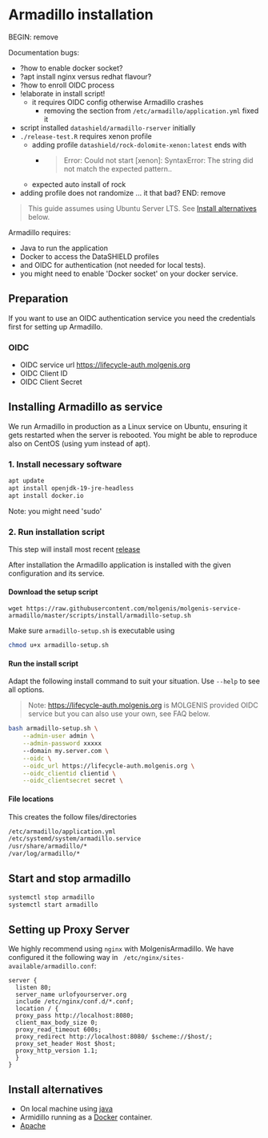 # Armadillo installation

BEGIN: remove

Documentation bugs:
- ?how to enable docker socket?
- ?apt install nginx versus redhat flavour?
- ?how to enroll OIDC process
- !elaborate in install script!
  - it requires OIDC config otherwise Armadillo crashes
    - removing the section from `/etc/armadillo/application.yml` fixed it
- script installed `datashield/armadillo-rserver` initially
- `./release-test.R` requires xenon profile
  - adding profile `datashield/rock-dolomite-xenon:latest` ends with
    - >   Error: Could not start [xenon]: SyntaxError: The string did not match the expected pattern..
  - expected auto install of rock
- adding profile does not randomize ... it that bad?
END: remove

> This guide assumes using Ubuntu Server LTS. See [Install alternatives](#install-alternatives) below.

Armadillo requires:

- Java to run the application
- Docker to access the DataSHIELD profiles
- and OIDC for authentication (not needed for local tests).
- you might need to enable 'Docker socket' on your docker service.

## Preparation

If you want to use an OIDC authentication service you need the credentials first for setting up Armadillo.

### OIDC

- OIDC service url https://lifecycle-auth.molgenis.org
- OIDC Client ID
- OIDC Client Secret

## Installing Armadillo as service

We run Armadillo in production as a Linux service on Ubuntu, ensuring it gets restarted when the server is rebooted. You might be able to reproduce also on CentOS (using yum instead of apt).

### 1. Install necessary software

```bash
apt update
apt install openjdk-19-jre-headless
apt install docker.io 
```

Note: you might need 'sudo'

### 2. Run installation script

This step will install most recent [release](https://github.com/molgenis/molgenis-service-armadillo/releases)

After installation the Armadillo application is installed with the given configuration and its service.

#### Download the setup script

```
wget https://raw.githubusercontent.com/molgenis/molgenis-service-armadillo/master/scripts/install/armadillo-setup.sh 
```

Make sure `armadillo-setup.sh` is executable using

```bash
chmod u+x armadillo-setup.sh
```

#### Run the install script

Adapt the following install command to suit your situation. Use `--help` to see all options.

> Note: https://lifecycle-auth.molgenis.org is MOLGENIS provided OIDC service but
you can  also use your own, see FAQ below.

```bash
bash armadillo-setup.sh \
    --admin-user admin \
    --admin-password xxxxx 
    --domain my.server.com \
    --oidc \
    --oidc_url https://lifecycle-auth.molgenis.org \
    --oidc_clientid clientid \
    --oidc_clientsecret secret \
```

#### File locations

This creates the follow files/directories

```bash
/etc/armadillo/application.yml
/etc/systemd/system/armadillo.service
/usr/share/armadillo/*
/var/log/armadillo/*
```

## Start and stop armadillo

```bash
systemctl stop armadillo
systemctl start armadillo
```

## Setting up Proxy Server

We highly recommend using `nginx` with MolgenisArmadillo. We have configured it the following way in
` /etc/nginx/sites-available/armadillo.conf`:

```nginx
server {
  listen 80;
  server_name urlofyourserver.org
  include /etc/nginx/conf.d/*.conf;
  location / {
  proxy_pass http://localhost:8080;
  client_max_body_size 0;
  proxy_read_timeout 600s;
  proxy_redirect http://localhost:8080/ $scheme://$host/;
  proxy_set_header Host $host;
  proxy_http_version 1.1;
  }
}
```

## Install alternatives

- On local machine using [java](./install/install_java.md)
- Armidillo running as a [Docker](./install/install_docker.md) container.
- [Apache](./install/install_apache.md)

